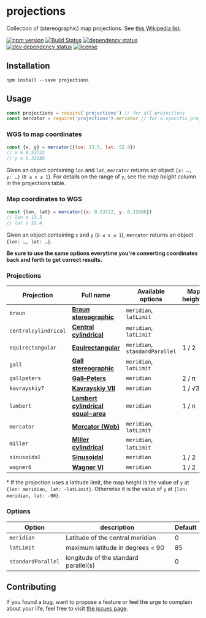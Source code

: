 # projections

Collection of (stereographic) map projections. See [this Wikipedia list](https://en.wikipedia.org/wiki/List_of_map_projections).

[![npm version](https://img.shields.io/npm/v/projections.svg)](https://www.npmjs.com/package/projections)
[![Build Status](https://travis-ci.org/juliuste/projections.svg?branch=master)](https://travis-ci.org/juliuste/projections)
[![dependency status](https://img.shields.io/david/juliuste/projections.svg)](https://david-dm.org/juliuste/projections)
[![dev dependency status](https://img.shields.io/david/dev/juliuste/projections.svg)](https://david-dm.org/juliuste/projections#info=devDependencies)
[![license](https://img.shields.io/github/license/juliuste/projections.svg?style=flat)](LICENSE)

## Installation

```shell
npm install --save projections
```

## Usage

```js
const projections = require('projections') // for all projections
const mercator = require('projections').mercator // for a specific projection
```

### WGS to map coordinates

```js
const {x, y} = mercator({lon: 13.5, lat: 52.4})
// x ≊ 0.53722
// y ≊ 0.32686
```

Given an object containing `lon` and `lat`, `mercator` returns an object `{x: …, y: …}` (`0 ≤ x ≤ 1`). For details on the range of `y`, see the *map height* column in the projections table.

### Map coordinates to WGS

```js
const {lon, lat} = mercator({x: 0.53722, y: 0.32686})
// lon ≊ 13.5
// lat ≊ 52.4
```
Given an object containing `x` and `y` (`0 ≤ x ≤ 1`), `mercator` returns an object `{lon: …, lat: …}`.

**Be sure to use the same options everytime you're converting coordinates back and forth to get correct results.**

### Projections

Projection | Full name | Available options | Map height\*
---------- | --------- | ----------------- | -----------
`braun` | **[Braun stereographic](https://en.wikipedia.org/wiki/Gall_stereographic_projection#Braun_stereographic_projection)** | `meridian`, `latLimit`
`centralcylindrical` | **[Central cylindrical](https://en.wikipedia.org/wiki/Central_cylindrical_projection)** | `meridian`, `latLimit`
`equirectangular` | **[Equirectangular](https://en.wikipedia.org/wiki/Equirectangular_projection)** | `meridian`, `standardParallel` | 1 / 2
`gall` | **[Gall stereographic](https://en.wikipedia.org/wiki/Gall_stereographic_projection)** | `meridian`, `latLimit` |
`gallpeters` | **[Gall–Peters](https://en.wikipedia.org/wiki/Gall%E2%80%93Peters_projection)** | `meridian` | 2 / π
`kavrayskiy7` | **[Kavrayskiy VII](https://en.wikipedia.org/wiki/Kavrayskiy_VII_projection)** | `meridian` | 1 / √3
`lambert` | **[Lambert cylindrical equal-area](https://en.wikipedia.org/wiki/Lambert_cylindrical_equal-area_projection)** | `meridian` | 1 / π
`mercator` | **[Mercator (Web)](http://mathworld.wolfram.com/MercatorProjection.html)** | `meridian`, `latLimit` |
`miller` | **[Miller cylindrical](https://en.wikipedia.org/wiki/Miller_cylindrical_projection)** | `meridian`, `latLimit` |
`sinusoidal` | **[Sinusoidal](https://en.wikipedia.org/wiki/Sinusoidal_projection)** | `meridian` | 1 / 2
`wagner6` | **[Wagner VI](https://en.wikipedia.org/wiki/Wagner_VI_projection)** | `meridian` | 1 / 2

\* If the projection uses a latitude limit, the map height is the value of `y` at `{lon: meridian, lat: -latLimit}`. Otherwise it is the value of `y` at `{lon: meridian, lat: -90}`.

### Options

Option | description | Default
------ | ----------- | -------
`meridian` | Latitude of the central meridian | 0
`latLimit` | maximum latitude in degrees < 90 | 85
`standardParallel` | longitude of the standard parallel(s) | 0

## Contributing

If you found a bug, want to propose a feature or feel the urge to complain about your life, feel free to visit [the issues page](https://github.com/juliuste/projections/issues).
